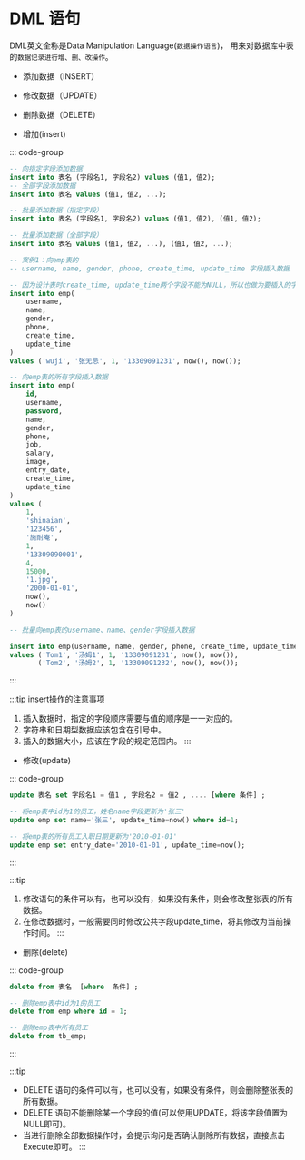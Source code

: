 # DML 语句

DML英文全称是Data Manipulation Language(`数据操作语言`)，
用来对数据库中表的`数据记录进行增、删、改操作`。

- 添加数据（INSERT）
- 修改数据（UPDATE）
- 删除数据（DELETE） 


- 增加(insert)

::: code-group

```sql [格式]
-- 向指定字段添加数据
insert into 表名 (字段名1, 字段名2) values (值1, 值2);
-- 全部字段添加数据
insert into 表名 values (值1, 值2, ...);

-- 批量添加数据（指定字段）
insert into 表名 (字段名1, 字段名2) values (值1, 值2), (值1, 值2);

-- 批量添加数据（全部字段）
insert into 表名 values (值1, 值2, ...), (值1, 值2, ...);
```

```sql [示例1]
-- 案例1：向emp表的
-- username, name, gender, phone, create_time, update_time 字段插入数据

-- 因为设计表时create_time, update_time两个字段不能为NULL，所以也做为要插入的字段
insert into emp(
    username,
    name,
    gender,
    phone,
    create_time,
    update_time
)
values ('wuji', '张无忌', 1, '13309091231', now(), now());

```

```sql [示例2]
-- 向emp表的所有字段插入数据
insert into emp(
    id,
    username,
    password,
    name,
    gender,
    phone,
    job,
    salary,
    image,
    entry_date,
    create_time,
    update_time
)
values (
    1,
    'shinaian',
    '123456',
    '施耐庵',
    1,
    '13309090001',
    4,
    15000,
    '1.jpg',
    '2000-01-01',
    now(),
    now()
)

```

```sql [示例3]
-- 批量向emp表的username、name、gender字段插入数据

insert into emp(username, name, gender, phone, create_time, update_time)
values ('Tom1', '汤姆1', 1, '13309091231', now(), now()),
       ('Tom2', '汤姆2', 1, '13309091232', now(), now());

```
:::


:::tip insert操作的注意事项
1. 插入数据时，指定的字段顺序需要与值的顺序是一一对应的。
2. 字符串和日期型数据应该包含在引号中。
3. 插入的数据大小，应该在字段的规定范围内。
:::




- 修改(update)

::: code-group

```sql [格式]
update 表名 set 字段名1 = 值1 , 字段名2 = 值2 , .... [where 条件] ;
```

```sql [示例1]
-- 将emp表中id为1的员工，姓名name字段更新为'张三'
update emp set name='张三', update_time=now() where id=1;
```
```sql [示例2]
-- 将emp表的所有员工入职日期更新为'2010-01-01'
update emp set entry_date='2010-01-01', update_time=now();
```
:::

:::tip
1. 修改语句的条件可以有，也可以没有，如果没有条件，则会修改整张表的所有数据。
2. 在修改数据时，一般需要同时修改公共字段update_time，将其修改为当前操作时间。
:::



-  删除(delete)


::: code-group

```sql [格式]
delete from 表名  [where  条件] ;
```
```sql [示例1]
-- 删除emp表中id为1的员工
delete from emp where id = 1;
```
```sql [示例2]
-- 删除emp表中所有员工
delete from tb_emp;
```
:::

:::tip
- DELETE 语句的条件可以有，也可以没有，如果没有条件，则会删除整张表的所有数据。
- DELETE 语句不能删除某一个字段的值(可以使用UPDATE，将该字段值置为NULL即可)。
- 当进行删除全部数据操作时，会提示询问是否确认删除所有数据，直接点击Execute即可。
:::





































